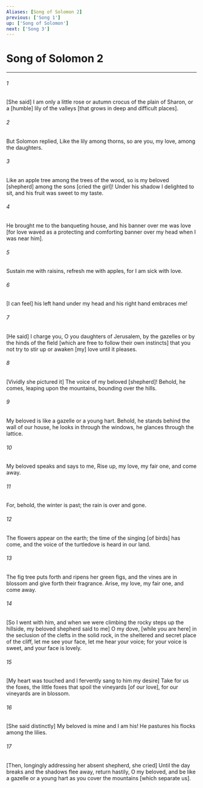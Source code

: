 ```yaml
---
Aliases: [Song of Solomon 2]
previous: ['Song 1']
up: ['Song of Solomon']
next: ['Song 3']
---
```

# Song of Solomon 2

***


###### 1 


[She said] I am only a little rose or autumn crocus of the plain of Sharon, or a [humble] lily of the valleys [that grows in deep and difficult places]. 


###### 2 


But Solomon replied, Like the lily among thorns, so are you, my love, among the daughters. 


###### 3 


Like an apple tree among the trees of the wood, so is my beloved [shepherd] among the sons [cried the girl]! Under his shadow I delighted to sit, and his fruit was sweet to my taste. 


###### 4 


He brought me to the banqueting house, and his banner over me was love [for love waved as a protecting and comforting banner over my head when I was near him]. 


###### 5 


Sustain me with raisins, refresh me with apples, for I am sick with love. 


###### 6 


[I can feel] his left hand under my head and his right hand embraces me! 


###### 7 


[He said] I charge you, O you daughters of Jerusalem, by the gazelles or by the hinds of the field [which are free to follow their own instincts] that you not try to stir up or awaken [my] love until it pleases. 


###### 8 


[Vividly she pictured it] The voice of my beloved [shepherd]! Behold, he comes, leaping upon the mountains, bounding over the hills. 


###### 9 


My beloved is like a gazelle or a young hart. Behold, he stands behind the wall of our house, he looks in through the windows, he glances through the lattice. 


###### 10 


My beloved speaks and says to me, Rise up, my love, my fair one, and come away. 


###### 11 


For, behold, the winter is past; the rain is over and gone. 


###### 12 


The flowers appear on the earth; the time of the singing [of birds] has come, and the voice of the turtledove is heard in our land. 


###### 13 


The fig tree puts forth and ripens her green figs, and the vines are in blossom and give forth their fragrance. Arise, my love, my fair one, and come away. 


###### 14 


[So I went with him, and when we were climbing the rocky steps up the hillside, my beloved shepherd said to me] O my dove, [while you are here] in the seclusion of the clefts in the solid rock, in the sheltered and secret place of the cliff, let me see your face, let me hear your voice; for your voice is sweet, and your face is lovely. 


###### 15 


[My heart was touched and I fervently sang to him my desire] Take for us the foxes, the little foxes that spoil the vineyards [of our love], for our vineyards are in blossom. 


###### 16 


[She said distinctly] My beloved is mine and I am his! He pastures his flocks among the lilies. 


###### 17 


[Then, longingly addressing her absent shepherd, she cried] Until the day breaks and the shadows flee away, return hastily, O my beloved, and be like a gazelle or a young hart as you cover the mountains [which separate us].
